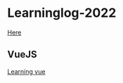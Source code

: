 # Learninglog-2022


[Here](https://github.com/soumyas567/Learninglog-2022/wiki)

## VueJS 
[Learning vue]()




